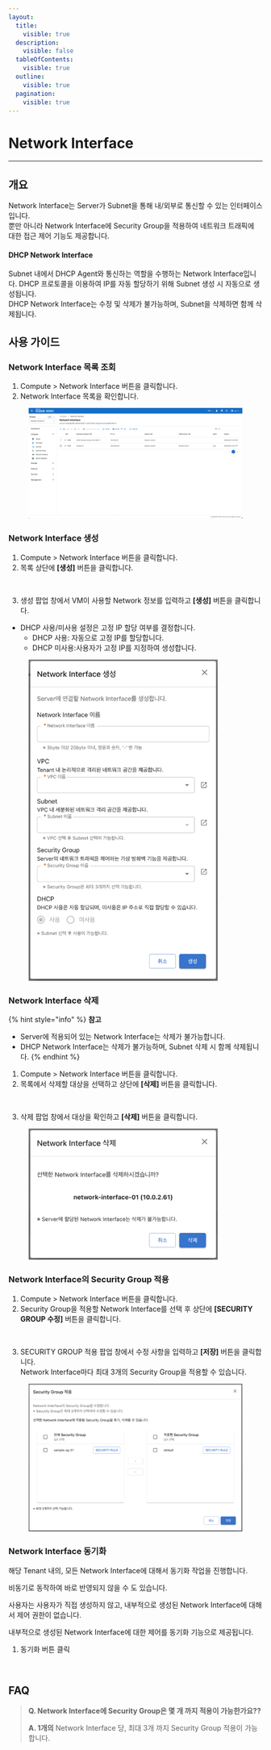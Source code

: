 ```yaml
---
layout:
  title:
    visible: true
  description:
    visible: false
  tableOfContents:
    visible: true
  outline:
    visible: true
  pagination:
    visible: true
---
```


# Network Interface

***

## 개요

Network Interface는 Server가 Subnet을 통해 내/외부로 통신할 수 있는 인터페이스입니다.\
뿐만 아니라 Network Interface에 Security Group을 적용하여 네트워크 트래픽에 대한 접근 제어 기능도 제공합니다.

#### DHCP Network Interface

Subnet 내에서 DHCP Agent와 통신하는 역할을 수행하는 Network Interface입니다. DHCP 프로토콜을 이용하여 IP를 자동 할당하기 위해 Subnet 생성 시 자동으로 생성됩니다.\
DHCP Network Interface는 수정 및 삭제가 불가능하며, Subnet을 삭제하면 함께 삭제됩니다.

## 사용 가이드

### Network Interface 목록 조회

1. Compute > Network Interface 버튼을 클릭합니다.
2. Network Interface 목록을 확인합니다.

<figure><img src="../.gitbook/assets/image (1) (1) (2).png" alt=""><figcaption></figcaption></figure>

### Network Interface 생성

1. Compute > Network Interface 버튼을 클릭합니다.
2. 목록 상단에 **\[생성]** 버튼을 클릭합니다.

<figure><img src="../.gitbook/assets/스크린샷 2024-02-05 오후 2.05.04.png" alt=""><figcaption></figcaption></figure>

3. 생성 팝업 창에서 VM이 사용할 Network 정보를 입력하고 **\[생성]** 버튼을 클릭합니다.

* DHCP 사용/미사용 설정은 고정 IP 할당 여부를 결정합니다.
  * DHCP 사용: 자동으로 고정 IP를 할당합니다.
  * DHCP 미사용:사용자가 고정 IP를 지정하여 생성합니다.

<figure><img src="../.gitbook/assets/image (417).png" alt="" width="375"><figcaption></figcaption></figure>

### Network Interface 삭제

{% hint style="info" %}
**참고**

* Server에 적용되어 있는 Network Interface는 삭제가 불가능합니다.
* DHCP Network Interface는 삭제가 불가능하며, Subnet 삭제 시 함께 삭제됩니다.
{% endhint %}

1. Compute > Network Interface 버튼을 클릭합니다.
2. 목록에서 삭제할 대상을 선택하고 상단에 **\[삭제]** 버튼을 클릭합니다.

<figure><img src="../.gitbook/assets/스크린샷 2024-02-05 오후 2.05.04 3.png" alt=""><figcaption></figcaption></figure>

3. 삭제 팝업 창에서 대상을 확인하고 **\[삭제]** 버튼을 클릭합니다.

<figure><img src="../.gitbook/assets/image (419).png" alt="" width="375"><figcaption></figcaption></figure>

### Network Interface의 Security Group 적용

1. Compute > Network Interface 버튼을 클릭합니다.
2. Security Group을 적용할 Network Interface를 선택 후 상단에 **\[SECURITY GROUP 수정]** 버튼을 클릭합니다.

<figure><img src="../.gitbook/assets/스크린샷 2024-02-05 오후 2.06.47.png" alt=""><figcaption></figcaption></figure>

3. SECURITY GROUP 적용 팝업 창에서 수정 사항을 입력하고 **\[저장]** 버튼을 클릭합니다.\
   Network Interface마다 최대 3개의 Security Group을 적용할 수 있습니다.

<figure><img src="../.gitbook/assets/image (421).png" alt=""><figcaption></figcaption></figure>

### Network Interface 동기화

해당 Tenant 내의, 모든 Network Interface에 대해서 동기화 작업을 진행합니다.

비동기로 동작하여 바로 반영되지 않을 수 도 있습니다.

사용자는 사용자가 직접 생성하지 않고, 내부적으로 생성된 Network Interface에 대해서 제어 권한이 없습니다.

내부적으로 생성된 Network Interface에 대한 제어를 동기화 기능으로 제공됩니다.

1. 동기화 버튼 클릭

<figure><img src="../.gitbook/assets/스크린샷 2024-02-05 오후 2.10.13.png" alt=""><figcaption></figcaption></figure>

## FAQ

> **Q. Network Interface에 Security Group은 몇 개 까지 적용이 가능한가요??**
>
> **A. 1개의** Network Interface 당, 최대 3개 까지 Security Group 적용이 가능합니다.

